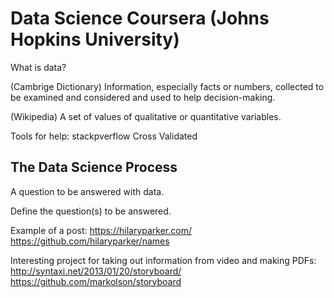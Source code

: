 # Data Science Coursera (Johns Hopkins University) 

What is data?

(Cambrige Dictionary) Information, especially facts or numbers, collected to be examined and considered and used to help decision-making.

(Wikipedia) A set of values of qualitative or quantitative variables.


Tools for help:
stackpverflow
Cross Validated

## The Data Science Process

A question to be answered with data.

Define the question(s) to be answered.


Example of a post: https://hilaryparker.com/
https://github.com/hilaryparker/names

Interesting project for taking out information from video and making PDFs:
http://syntaxi.net/2013/01/20/storyboard/
https://github.com/markolson/storyboard



